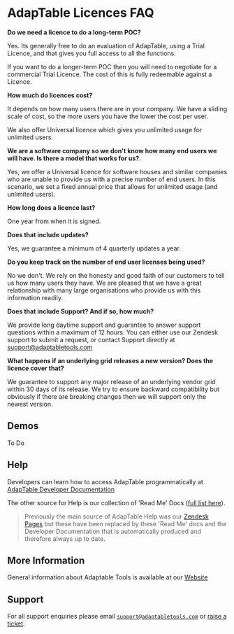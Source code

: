 # AdapTable Licences FAQ

**Do we need a licence to do a long-term POC?**

Yes. Its generally free to do an evaluation of AdapTable, using a Trial Licence, and that gives you full access to all the functions.

If you want to do a longer-term POC then you will need to negotiate for a commercial Trial Licence. The cost of this is fully redeemable against a Licence.

**How much do licences cost?**

It depends on how many users there are in your company. We have a sliding scale of cost, so the more users you have the lower the cost per user.

We also offer Universal licence which gives you unlimited usage for unlimited users.

**We are a software company so we don't know how many end users we will have. Is there a model that works for us?.**

Yes, we offer a Universal licence for software houses and similar companies who are unable to provide us with a precise number of end users. In this scenario, we set a fixed annual price that allows for unlimited usage (and unlimited users).

**How long does a licence last?**

One year from when it is signed.

**Does that include updates?**

Yes, we guarantee a minimum of 4 quarterly updates a year.

**Do you keep track on the number of end user licenses being used?**

No we don't. We rely on the honesty and good faith of our customers to tell us how many users they have. We are pleased that we have a great relationship with many large organisations who provide us with this information readily.

**Does that include Support? And if so, how much?**

We provide long daytime support and guarantee to answer support questions within a maximum of 12 hours. You can either use our Zendesk support to submit a request, or contact Support directly at support@adaptabletools.com

**What happens if an underlying grid releases a new version? Does the licence cover that?**

We guarantee to support any major release of an underlying vendor grid within 30 days of its release. We try to ensure backward compatibility but obviously if there are breaking changes then we will support only the newest version.

## Demos

To Do

## Help

Developers can learn how to access AdapTable programmatically at [AdapTable Developer Documentation](https://api.adaptabletools.com) 

The other source for Help is our collection of 'Read Me' Docs ([full list here](https://github.com/AdaptableTools/adaptable/blob/master/packages/adaptable/readme/readme-list.md)).

> Previously the main source of AdapTable Help was our [Zendesk Pages](https://adaptabletools.zendesk.com/hc/en-us) but these have been replaced by these 'Read Me' docs and the Developer Documentation that is automatically produced and therefore always up to date.

## More Information

General information about Adaptable Tools is available at our [Website](http://www.adaptabletools.com) 

## Support

For all support enquiries please email [`support@adaptabletools.com`](mailto:support@adaptabletools.com) or [raise a ticket](https://adaptabletools.zendesk.com/hc/en-us/requests/new).
